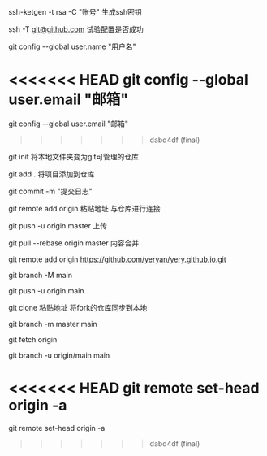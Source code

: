 ssh-ketgen -t rsa -C "账号"			生成ssh密钥

ssh -T git@github.com			试验配置是否成功

git config --global user.name "用户名"

<<<<<<< HEAD
git config --global user.email "邮箱"	
=======
git config --global user.email "邮箱"
>>>>>>> dabd4df (final)

git init					将本地文件夹变为git可管理的仓库

git add . 					将项目添加到仓库

git commit -m "提交日志"

git remote add origin 粘贴地址		与仓库进行连接

git push -u origin master			上传

git pull --rebase origin master			内容合并

git remote add origin https://github.com/yeryan/yery.github.io.git

git branch -M main

git push -u origin main

git clone 粘贴地址				将fork的仓库同步到本地

git branch -m master main

git fetch origin

git branch -u origin/main main

<<<<<<< HEAD
git remote set-head origin -a
=======
git remote set-head origin -a
>>>>>>> dabd4df (final)
